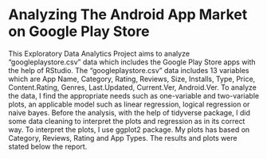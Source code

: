 # Analyzing The Android App Market on Google Play Store
This Exploratory Data Analytics Project aims to analyze “googleplaystore.csv” data which includes the Google Play Store apps with the help of RStudio. The “googleplaystore.csv” data includes 13 variables which are App Name, Category, Rating, Reviews, Size, Installs, Type, Price, Content.Rating, Genres, Last.Updated, Current.Ver, Android.Ver. To analyze the data, I find the appropriate needs such as one-variable and two-variable plots, an applicable model such as linear regression, logical regression or naive bayes. Before the analysis, with the help of tidyverse package, I did some data cleaning to interpret the plots and regression as in its correct way. To interpret the plots, I use ggplot2 package. My plots has based on Category, Reviews, Rating and App Types. The results and plots were stated below the report.
